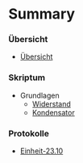 # Summary

### Übersicht
* [Übersicht](README.md)

### Skriptum

* Grundlagen
    * [Widerstand](skriptum/Grundlagen/widerstand.md)
    * [Kondensator](skriptum/Grundlagen/kondensator.md)

### Protokolle
* [Einheit-23.10](protokolle/einheit-23.10.md)